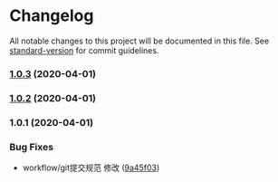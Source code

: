 # Changelog

All notable changes to this project will be documented in this file. See [standard-version](https://github.com/conventional-changelog/standard-version) for commit guidelines.

### [1.0.3](https://github.com/Wangenbo/notes/compare/v1.0.2...v1.0.3) (2020-04-01)

### [1.0.2](https://github.com/Wangenbo/notes/compare/v1.0.1...v1.0.2) (2020-04-01)

### 1.0.1 (2020-04-01)


### Bug Fixes

* workflow/git提交规范 修改 ([9a45f03](https://github.com/Wangenbo/notes/commit/9a45f03a0bcd7c8cea852f137c08bc9f00ad5d58))
